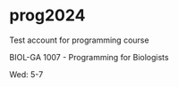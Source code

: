 # prog2024

Test account for programming course

BIOL-GA 1007 - Programming for Biologists

Wed: 5-7